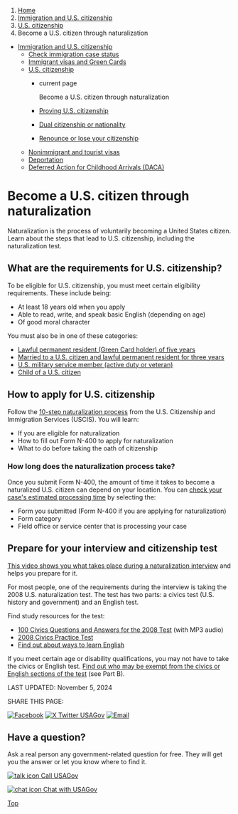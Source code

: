 1. [Home](/)
2. [Immigration and U.S. citizenship](/immigration-and-citizenship)
3. [U.S. citizenship](/become-us-citizen)
4. Become a U.S. citizen through naturalization

* [Immigration and U.S. citizenship](/immigration-and-citizenship)
  + [Check immigration case status](/immigration-case-status)
  + [Immigrant visas and Green Cards](/green-card-permanent-resident-immigrant-visa)
  + [U.S. citizenship](/become-us-citizen)
    - current page

      Become a U.S. citizen through naturalization
    - [Proving U.S. citizenship](/prove-us-citizenship)
    - [Dual citizenship or nationality](/dual-citizenship)
    - [Renounce or lose your citizenship](/renounce-lose-citizenship)
  + [Nonimmigrant and tourist visas](/non-immigrant-visas)
  + [Deportation](/deportation)
  + [Deferred Action for Childhood Arrivals (DACA)](/daca)

Become a U.S. citizen through naturalization
============================================

Naturalization is the process of voluntarily becoming a United States citizen. Learn about the steps that lead to U.S. citizenship, including the naturalization test.

**What are the requirements for U.S. citizenship?**
---------------------------------------------------

To be eligible for U.S. citizenship, you must meet certain eligibility requirements. These include being:

* At least 18 years old when you apply
* Able to read, write, and speak basic English (depending on age)
* Of good moral character

You must also be in one of these categories:

* [Lawful permanent resident (Green Card holder) of five years](https://www.uscis.gov/citizenship/learn-about-citizenship/citizenship-and-naturalization/i-am-a-lawful-permanent-resident-of-5-years)
* [Married to a U.S. citizen and lawful permanent resident for three years](https://www.uscis.gov/citizenship/learn-about-citizenship/citizenship-and-naturalization/i-am-married-to-a-us-citizen)
* [U.S. military service member (active duty or veteran)](https://www.uscis.gov/military/naturalization-through-military-service)
* [Child of a U.S. citizen](https://www.uscis.gov/citizenship/learn-about-citizenship/i-am-the-child-of-a-us-citizen)

**How to apply for U.S. citizenship**
-------------------------------------

Follow the
[10-step naturalization process](https://www.uscis.gov/citizenship/learn-about-citizenship/10-steps-to-naturalization)
from the U.S. Citizenship and Immigration Services (USCIS). You will learn:

* If you are eligible for naturalization
* How to fill out Form N-400 to apply for naturalization
* What to do before taking the oath of citizenship

### How long does the naturalization process take?

Once you submit Form N-400, the amount of time it takes to become a naturalized U.S. citizen can depend on your location. You can
[check your case's estimated processing time](https://egov.uscis.gov/processing-times/)
by selecting the:

* Form you submitted (Form N-400 if you are applying for naturalization)
* Form category
* Field office or service center that is processing your case

**Prepare for your interview and citizenship test**
---------------------------------------------------

[This video shows you what takes place during a naturalization interview](https://www.uscis.gov/citizenship/learn-about-citizenship/the-naturalization-interview-and-test)
and helps you prepare for it.

For most people, one of the requirements during the interview is taking the 2008 U.S. naturalization test. The test has two parts: a civics test (U.S. history and government) and an English test.

Find study resources for the test:

* [100 Civics Questions and Answers for the 2008 Test](https://www.uscis.gov/citizenship/find-study-materials-and-resources/study-for-the-test/100-civics-questions-and-answers-with-mp3-audio-english-version)
  (with MP3 audio)
* [2008 Civics Practice Test](https://www.uscis.gov/citizenship/civics-practice-test-2008)
* [Find out about ways to learn English](https://www.usa.gov/learn-english)

If you meet certain age or disability qualifications, you may not have to take the civics or English test.
[Find out who may be exempt from the civics or English sections of the test](https://www.uscis.gov/policy-manual/volume-12-part-e-chapter-2)
(see Part B).

LAST UPDATED:
November 5, 2024

SHARE THIS PAGE:

[![Facebook](/themes/custom/usagov/images/social-media-icons/Facebook_Icon.svg)](https://www.facebook.com/sharer/sharer.php?u=https://www.usa.gov/naturalization&v=3)
[![X Twitter USAGov](/themes/custom/usagov/images/social-media-icons/X_Twitter_Icon.svg?version=2)](https://twitter.com/intent/tweet?source=webclient&text=https://www.usa.gov/naturalization)
[![Email](/themes/custom/usagov/images/social-media-icons/Email_Icon.svg?version=2)](mailto:?subject=https://www.usa.gov/naturalization)

Have a question?
----------------

Ask a real person any government-related question for free. They will get you the answer or let you know where to find it.

[![talk icon](/themes/custom/usagov/images/ICONS_talk.png)
Call USAGov](/phone)

[![chat icon](/themes/custom/usagov/images/ICONS_chat.png)
Chat with USAGov](/chat)

[Top](#main-content)